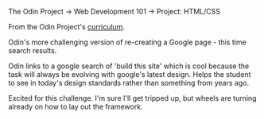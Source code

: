 The Odin Project -> Web Development 101 -> Project: HTML/CSS

From the Odin Project's <a href="http://www.theodinproject.com/courses/web-development-101/lessons/html-css">curriculum</a>.

Odin's more challenging version of re-creating a Google page - this time search results.

Odin links to a google search of 'build this site' which is cool because the task will always be evolving with google's latest design. Helps the student to see in today's design standards rather than something from years ago.

Excited for this challenge. I'm sure I'll get tripped up, but wheels are turning already on how to lay out the framework. 

